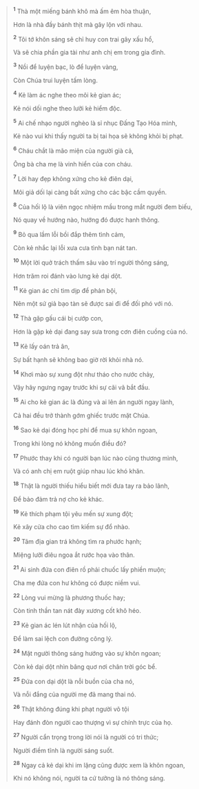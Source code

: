 > <sup><b>1</b></sup> Thà một miếng bánh khô mà ấm êm hòa thuận,
> 
> Hơn là nhà đầy bánh thịt mà gây lộn với nhau.
> 
> <sup><b>2</b></sup> Tôi tớ khôn sáng sẽ chỉ huy con trai gây xấu hổ,
> 
> Và sẽ chia phần gia tài như anh chị em trong gia đình.
>
> <sup><b>3</b></sup> Nồi để luyện bạc, lò để luyện vàng,
> 
> Còn Chúa trui luyện tấm lòng.
> 
> <sup><b>4</b></sup> Kẻ làm ác nghe theo môi kẻ gian ác;
> 
> Kẻ nói dối nghe theo lưỡi kẻ hiểm độc.
>
> <sup><b>5</b></sup> Ai chế nhạo người nghèo là sỉ nhục Ðấng Tạo Hóa mình,
> 
> Kẻ nào vui khi thấy người ta bị tai họa sẽ không khỏi bị phạt.
> 
> <sup><b>6</b></sup> Cháu chắt là mão miện của người già cả,
> 
> Ông bà cha mẹ là vinh hiển của con cháu.
> 
> <sup><b>7</b></sup> Lời hay đẹp không xứng cho kẻ điên dại,
> 
> Môi giả dối lại càng bất xứng cho các bậc cầm quyền.
> 
> <sup><b>8</b></sup> Của hối lộ là viên ngọc nhiệm mầu trong mắt người đem biếu,
> 
> Nó quay về hướng nào, hướng đó được hanh thông.
>
> <sup><b>9</b></sup> Bỏ qua lầm lỗi bồi đắp thêm tình cảm,
> 
> Còn kẻ nhắc lại lỗi xưa cưa tình bạn nát tan.
> 
> <sup><b>10</b></sup> Một lời quở trách thấm sâu vào trí người thông sáng,
> 
> Hơn trăm roi đánh vào lưng kẻ dại dột.
> 
> <sup><b>11</b></sup> Kẻ gian ác chỉ tìm dịp để phản bội,
> 
> Nên một sứ giả bạo tàn sẽ được sai đi để đối phó với nó.
> 
> <sup><b>12</b></sup> Thà gặp gấu cái bị cướp con,
> 
> Hơn là gặp kẻ dại đang say sưa trong cơn điên cuồng của nó.
>
> <sup><b>13</b></sup> Kẻ lấy oán trả ân,
> 
> Sự bất hạnh sẽ không bao giờ rời khỏi nhà nó.
> 
> <sup><b>14</b></sup> Khơi mào sự xung đột như tháo cho nước chảy,
> 
> Vậy hãy ngưng ngay trước khi sự cãi vã bắt đầu.
> 
> <sup><b>15</b></sup> Ai cho kẻ gian ác là đúng và ai lên án người ngay lành,
> 
> Cả hai đều trở thành gớm ghiếc trước mặt Chúa.
> 
> <sup><b>16</b></sup> Sao kẻ dại đóng học phí để mua sự khôn ngoan,
> 
> Trong khi lòng nó không muốn điều đó?
>
> <sup><b>17</b></sup> Phước thay khi có người bạn lúc nào cũng thương mình,
> 
> Và có anh chị em ruột giúp nhau lúc khó khăn.
> 
> <sup><b>18</b></sup> Thật là người thiếu hiểu biết mới đưa tay ra bảo lãnh,
> 
> Ðể bảo đảm trả nợ cho kẻ khác.
> 
> <sup><b>19</b></sup> Kẻ thích phạm tội yêu mến sự xung đột;
> 
> Kẻ xây cửa cho cao tìm kiếm sự đổ nhào.
> 
> <sup><b>20</b></sup> Tâm địa gian trá không tìm ra phước hạnh;
> 
> Miệng lưỡi điêu ngoa ắt rước họa vào thân.
> 
> <sup><b>21</b></sup> Ai sinh đứa con điên rồ phải chuốc lấy phiền muộn;
> 
> Cha mẹ đứa con hư không có được niềm vui.
>
> <sup><b>22</b></sup> Lòng vui mừng là phương thuốc hay;
> 
> Còn tinh thần tan nát đày xương cốt khô héo.
> 
> <sup><b>23</b></sup> Kẻ gian ác lén lút nhận của hối lộ,
> 
> Ðể làm sai lệch con đường công lý.
> 
> <sup><b>24</b></sup> Mặt người thông sáng hướng vào sự khôn ngoan;
> 
> Còn kẻ dại dột nhìn bâng quơ nơi chân trời góc bể.
> 
> <sup><b>25</b></sup> Ðứa con dại dột là nỗi buồn của cha nó,
> 
> Và nỗi đắng của người mẹ đã mang thai nó.
> 
> <sup><b>26</b></sup> Thật không đúng khi phạt người vô tội
> 
> Hay đánh đòn người cao thượng vì sự chính trực của họ.
>
> <sup><b>27</b></sup> Người cẩn trọng trong lời nói là người có tri thức;
> 
> Người điềm tĩnh là người sáng suốt.
> 
> <sup><b>28</b></sup> Ngay cả kẻ dại khi im lặng cũng được xem là khôn ngoan,
> 
> Khi nó không nói, người ta cứ tưởng là nó thông sáng.